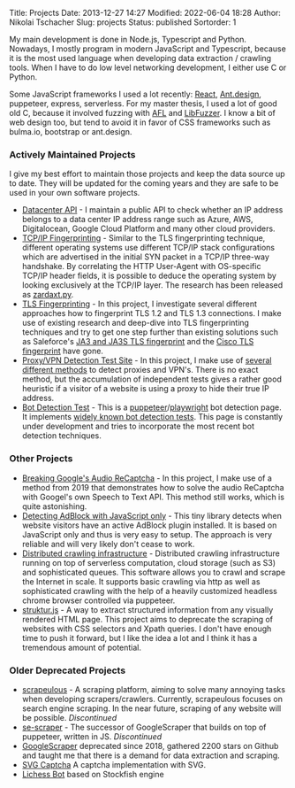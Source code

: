 Title: Projects
Date: 2013-12-27 14:27
Modified: 2022-06-04 18:28
Author: Nikolai Tschacher
Slug: projects
Status: published
Sortorder: 1

My main development is done in Node.js, Typescript and Python. Nowadays, I mostly program in modern JavaScript and Typescript, because it is the most used language when developing data extraction / crawling tools. When I have to do low level networking development, I either use C or Python.

Some JavaScript frameworks I used a lot recently: [React](https://reactjs.org/), [Ant.design](https://ant.design/), puppeteer, express, serverless. For my master thesis, I used a lot of good old C, because it involved fuzzing with [AFL](https://github.com/google/AFL) and [LibFuzzer](https://llvm.org/docs/LibFuzzer.html). I know a bit of web design too, but tend to avoid it in favor of CSS frameworks such as bulma.io, bootstrap or ant.design.

### Actively Maintained Projects

I give my best effort to maintain those projects and keep the data source up to date. They will be updated for the coming years and they are safe to be used in your own software projects.

- [Datacenter API](https://incolumitas.com/pages/Datacenter-IP-API/) - I maintain a public API to check whether an IP address belongs to a data center IP address range such as Azure, AWS, Digitalocean, Google Cloud Platform and many other cloud providers.
- [TCP/IP Fingerprinting](https://incolumitas.com/pages/TCP-IP-Fingerprint/) - Similar to the TLS fingerprinting technique, different operating systems use different TCP/IP stack configurations which are advertised in the initial SYN packet in a TCP/IP three-way handshake. By correlating the HTTP User-Agent with OS-specific TCP/IP header fields, it is possible to deduce the operating system by looking exclusively at the TCP/IP layer. The research has been released as [zardaxt.py](https://github.com/NikolaiT/zardaxt).
- [TLS Fingerprinting](https://incolumitas.com/pages/TLS-Fingerprint/) - In this project, I investigate several different approaches how to fingerprint TLS 1.2 and TLS 1.3 connections. I make use of existing research and deep-dive into TLS fingerprinting techniques and try to get one step further than existing solutions such as Saleforce's [JA3 and JA3S TLS fingerprint](https://github.com/salesforce/ja3) and the [Cisco TLS fingerprint](https://github.com/cisco/joy) have gone.
- [Proxy/VPN Detection Test Site](https://bot.incolumitas.com/proxy_detect.html) - In this project, I make use of [several different methods](https://incolumitas.com/2021/10/16/7-different-ways-to-detect-proxies/) to detect proxies and VPN's. There is no exact method, but the accumulation of independent tests gives a rather good heuristic if a visitor of a website is using a proxy to hide their true IP address.
- [Bot Detection Test](https://bot.incolumitas.com) - This is a [puppeteer](https://github.com/puppeteer/puppeteer)/[playwright](https://github.com/microsoft/playwright) bot detection page. It implements [widely known bot detection tests](https://github.com/berstend/puppeteer-extra/tree/master/packages/puppeteer-extra-plugin-stealth). This page is constantly under development and tries to incorporate the most recent bot detection techniques.

### Other Projects

- [Breaking Google's Audio ReCaptcha](https://github.com/NikolaiT/uncaptcha3) - In this project, I make use of a method from 2019 that demonstrates how to solve the audio ReCaptcha with Googel's own Speech to Text API. This method still works, which is quite astonishing.
- [Detecting AdBlock with JavaScript only](https://www.npmjs.com/package/adblock-detect-javascript-only) - This tiny library detects when website visitors have an active AdBlock plugin installed. It is based on JavaScript only and thus is very easy to setup. The approach is very reliable and will very likely don't cease to work.
- [Distributed crawling infrastructure](https://github.com/NikolaiT/Crawling-Infrastructure) - Distributed crawling infrastructure running on top of serverless computation, cloud storage (such as S3) and sophisticated queues. This software allows you to crawl and scrape the Internet in scale. It supports basic crawling via http as well as sophisticated crawling with the help of a heavily customized headless chrome browser controlled via puppeteer.
- [struktur.js](https://github.com/NikolaiT/struktur) - A way to extract structured information from any visually rendered HTML page. This project aims to deprecate the scraping of websites with CSS selectors and Xpath queries. I don't have enough time to push it forward, but I like the idea a lot and I think it has a tremendous amount of potential.

### Older Deprecated Projects

- [scrapeulous](https://scrapeulous.com/) - A scraping platform, aiming to solve many annoying tasks when developing scrapers/crawlers. Currently, scrapeulous focuses on search engine scraping. In the near future, scraping of any website will be possible. *Discontinued*
- [se-scraper](https://github.com/NikolaiT/se-scraper) - The successor of GoogleScraper that builds on top of puppeteer, written in JS. *Discontinued*
- [GoogleScraper]({filename}/pages/googlescraper-py.md) deprecated since 2018, gathered 2200 stars on Github and taught me that there is a demand for data extraction and scraping.
- [SVG Captcha]({filename}/pages/svgcaptcha.md) A captcha implementation with SVG.
- [Lichess Bot]({filename}/pages/lichess-bot.md) based on Stockfish engine
